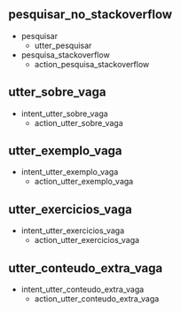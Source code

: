 ## pesquisar_no_stackoverflow
* pesquisar
	- utter_pesquisar
* pesquisa_stackoverflow
    - action_pesquisa_stackoverflow

## utter_sobre_vaga
* intent_utter_sobre_vaga
	- action_utter_sobre_vaga

## utter_exemplo_vaga
* intent_utter_exemplo_vaga
	- action_utter_exemplo_vaga

## utter_exercicios_vaga
* intent_utter_exercicios_vaga
	- action_utter_exercicios_vaga

## utter_conteudo_extra_vaga
* intent_utter_conteudo_extra_vaga
	- action_utter_conteudo_extra_vaga